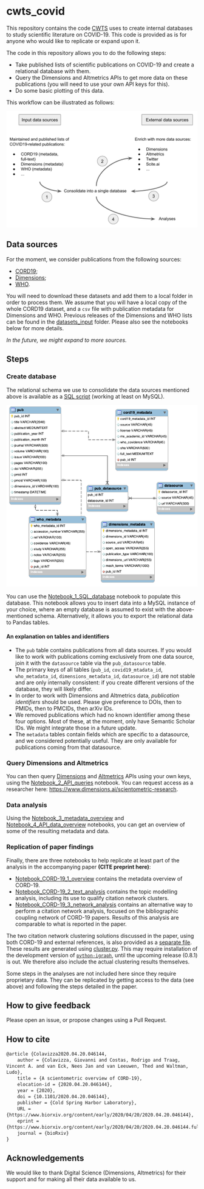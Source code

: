 # cwts_covid

This repository contains the code [CWTS](https://www.cwts.nl) uses to create internal databases to study scientific literature on COVID-19. This code is provided as is for anyone who would like to replicate or expand upon it.

The code in this repository allows you to do the following steps:

* Take published lists of scientific publications on COVID-19 and create a relational database with them.
* Query the Dimensions and Altmetrics APIs to get more data on these publications (you will need to use your own API keys for this).
* Do some basic plotting of this data.

This workflow can be illustrated as follows:

![Workflow](datasets_input/SQL_database_schema/workflow.png)

## Data sources

For the moment, we consider publications from the following sources:

* [CORD19](https://pages.semanticscholar.org/coronavirus-research);
* [Dimensions](https://docs.google.com/spreadsheets/d/1-kTZJZ1GAhJ2m4GAIhw1ZdlgO46JpvX0ZQa232VWRmw/edit#gid=2034285255);
* [WHO](https://www.who.int/emergencies/diseases/novel-coronavirus-2019/global-research-on-novel-coronavirus-2019-ncov).

You will need to download these datasets and add them to a local folder in order to process them. We assume that you will have a local copy of the whole CORD19 dataset, and a `csv` file with publication metadata for Dimensions and WHO. Previous releases of the Dimensions and WHO lists can be found in the [datasets_input](datasets_input) folder. Please also see the notebooks below for more details. 

*In the future, we might expand to more sources.*

## Steps

### Create database

The relational schema we use to consolidate the data sources mentioned above is available as a [SQL script](datasets_input/SQL_database_schema/projectdb_covid_schema.sql) (working at least on MySQL).

![SQL schema](datasets_input/SQL_database_schema/projectdb_covid_schema.png)

You can use the [Notebook_1_SQL_database](Notebook_1_SQL_database.ipynb) notebook to populate this database. This notebook allows you to insert data into a MySQL instance of your choice, where an empty database is assumed to exist with the above-mentioned schema. Alternatively, it allows you to export the relational data to Pandas tables.

#### An explanation on tables and identifiers

* The `pub` table contains publications from all data sources. If you would like to work with publications coming exclusively from one data source, join it with the `datasource` table via the `pub_datasource` table. 
* The primary keys of all tables (`pub_id`, `covid19_mtadata_id`, `who_metadata_id`, `dimensions_metadata_id`, `datasource_id`) are not stable and are only internally consistent: if you create different versions of the database, they will likely differ.
* In order to work with Dimensions and Altmetrics data, *publication identifiers* should be used. Please give preference to DOIs, then to PMIDs, then to PMCIDs, then arXiv IDs. 
* We removed publications which had no known identifier among these four options. Most of these, at the moment, only have Semantic Scholar IDs. We might integrate those in a future update.
* The `metadata` tables contain fields which are specific to a datasource, and we considered potentially useful. They are only available for publications coming from that datasource.

### Query Dimensions and Altmetrics

You can then query [Dimensions](https://docs.dimensions.ai/dsl) and [Altmetrics](https://api.altmetric.com) APIs using your own keys, using the [Notebook_2_API_queries](Notebook_2_API_queries.ipynb) notebook. You can request access as a researcher here: https://www.dimensions.ai/scientometric-research.

### Data analysis

Using the [Notebook_3_metadata_overview](Notebook_3_metadata_overview.ipynb) and [Notebook_4_API_data_overview](Notebook_4_API_data_overview.ipynb) notebooks, you can get an overview of some of the resulting metadata and data.

### Replication of paper findings

Finally, there are three notebooks to help replicate at least part of the analysis in the accompanying paper **(CITE preprint here)**:
* [Notebook_CORD-19_1_overview](Notebook_CORD-19_1_overview.ipynb) contains the metadata overview of CORD-19.
* [Notebook_CORD-19_2_text_analysis](Notebook_CORD-19_2_text_analysis.ipynb) contains the topic modelling analysis, including its use to qualify citation network clusters.
* [Notebook_CORD-19_3_network_analysis](Notebook_CORD-19_3_network_analysis.ipynb) contains an alternative way to perform a citation network analysis, focused on the bibliographic coupling network of CORD-19 papers. Results of this analysis are comparable to what is reported in the paper.

The two citation network clustering solutions discussed in the paper, using both CORD-19 and external references, is also provided as a [separate file](datasets_input/paper_CORD19_supporting_materials/clustering_04042020.csv). These results are generated using [cluster.py](cluster.py). This may require installation of the development version of [`python-igraph`](https://github.com/igraph/python-igraph), until the upcoming release (0.8.1) is out. We therefore also include the actual clustering results themselves.

Some steps in the analyses are not included here since they require proprietary data. They can be replicated by getting access to the data (see above) and following the steps detailed in the paper. 

## How to give feedback

Please open an issue, or propose changes using a Pull Request.

## How to cite

```
@article {Colavizza2020.04.20.046144,
    author = {Colavizza, Giovanni and Costas, Rodrigo and Traag, Vincent A. and van Eck, Nees Jan and van Leeuwen, Thed and Waltman, Ludo},
    title = {A scientometric overview of CORD-19},
    elocation-id = {2020.04.20.046144},
    year = {2020},
    doi = {10.1101/2020.04.20.046144},
    publisher = {Cold Spring Harbor Laboratory},
    URL = {https://www.biorxiv.org/content/early/2020/04/20/2020.04.20.046144},
    eprint = {https://www.biorxiv.org/content/early/2020/04/20/2020.04.20.046144.full.pdf},
    journal = {bioRxiv}
}
```

## Acknowledgements

We would like to thank Digital Science (Dimensions, Altmetrics) for their support and for making all their data available to us.

